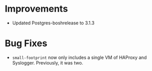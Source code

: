 # Improvements

- Updated Postgres-boshrelease to 3.1.3

# Bug Fixes

- `small-footprint` now only includes a single VM of HAProxy and Syslogger.
  Previously, it was two.
